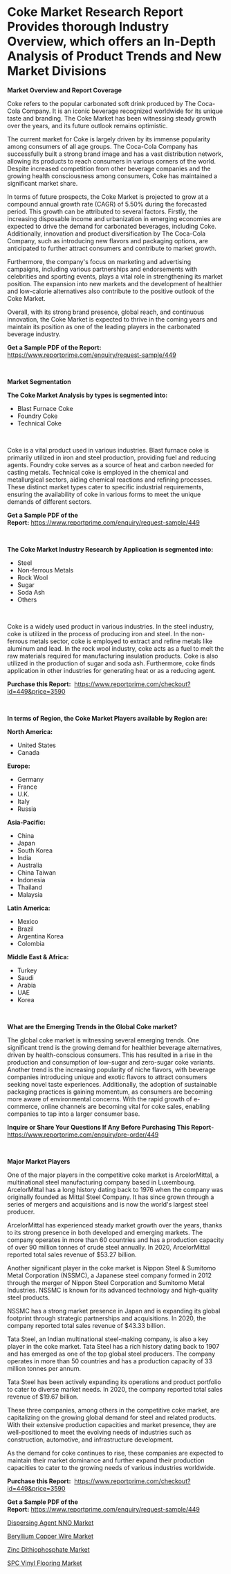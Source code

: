 <p><h1>Coke Market Research Report Provides thorough Industry Overview, which offers an In-Depth Analysis of Product Trends and New Market Divisions</h1></p><p><strong>Market Overview and Report Coverage</strong></p>
<p><p>Coke refers to the popular carbonated soft drink produced by The Coca-Cola Company. It is an iconic beverage recognized worldwide for its unique taste and branding. The Coke Market has been witnessing steady growth over the years, and its future outlook remains optimistic.</p><p>The current market for Coke is largely driven by its immense popularity among consumers of all age groups. The Coca-Cola Company has successfully built a strong brand image and has a vast distribution network, allowing its products to reach consumers in various corners of the world. Despite increased competition from other beverage companies and the growing health consciousness among consumers, Coke has maintained a significant market share.</p><p>In terms of future prospects, the Coke Market is projected to grow at a compound annual growth rate (CAGR) of 5.50% during the forecasted period. This growth can be attributed to several factors. Firstly, the increasing disposable income and urbanization in emerging economies are expected to drive the demand for carbonated beverages, including Coke. Additionally, innovation and product diversification by The Coca-Cola Company, such as introducing new flavors and packaging options, are anticipated to further attract consumers and contribute to market growth.</p><p>Furthermore, the company's focus on marketing and advertising campaigns, including various partnerships and endorsements with celebrities and sporting events, plays a vital role in strengthening its market position. The expansion into new markets and the development of healthier and low-calorie alternatives also contribute to the positive outlook of the Coke Market.</p><p>Overall, with its strong brand presence, global reach, and continuous innovation, the Coke Market is expected to thrive in the coming years and maintain its position as one of the leading players in the carbonated beverage industry.</p></p>
<p><strong>Get a Sample PDF of the Report:</strong> <a href="https://www.reportprime.com/enquiry/request-sample/449">https://www.reportprime.com/enquiry/request-sample/449</a></p>
<p>&nbsp;</p>
<p><strong>Market Segmentation</strong></p>
<p><strong>The Coke Market Analysis by types is segmented into:</strong></p>
<p><ul><li>Blast Furnace Coke</li><li>Foundry Coke</li><li>Technical Coke</li></ul></p>
<p>&nbsp;</p>
<p><p>Coke is a vital product used in various industries. Blast furnace coke is primarily utilized in iron and steel production, providing fuel and reducing agents. Foundry coke serves as a source of heat and carbon needed for casting metals. Technical coke is employed in the chemical and metallurgical sectors, aiding chemical reactions and refining processes. These distinct market types cater to specific industrial requirements, ensuring the availability of coke in various forms to meet the unique demands of different sectors.</p></p>
<p><strong>Get a Sample PDF of the Report:</strong>&nbsp;<a href="https://www.reportprime.com/enquiry/request-sample/449">https://www.reportprime.com/enquiry/request-sample/449</a></p>
<p>&nbsp;</p>
<p><strong>The Coke Market Industry Research by Application is segmented into:</strong></p>
<p><ul><li>Steel</li><li>Non-ferrous Metals</li><li>Rock Wool</li><li>Sugar</li><li>Soda Ash</li><li>Others</li></ul></p>
<p>&nbsp;</p>
<p><p>Coke is a widely used product in various industries. In the steel industry, coke is utilized in the process of producing iron and steel. In the non-ferrous metals sector, coke is employed to extract and refine metals like aluminum and lead. In the rock wool industry, coke acts as a fuel to melt the raw materials required for manufacturing insulation products. Coke is also utilized in the production of sugar and soda ash. Furthermore, coke finds application in other industries for generating heat or as a reducing agent.</p></p>
<p><strong>Purchase this Report:</strong>&nbsp; <a href="https://www.reportprime.com/checkout?id=449&price=3590">https://www.reportprime.com/checkout?id=449&price=3590</a></p>
<p>&nbsp;</p>
<p><strong>In terms of Region, the Coke Market Players available by Region are:</strong></p>
<p>
    <p> <strong> North America: </strong>
        <ul>
            <li>United States</li>
            <li>Canada</li>
        </ul>
        </p> 
    <p> <strong> Europe: </strong>
        <ul>
            <li>Germany</li>
            <li>France</li>
            <li>U.K.</li>
            <li>Italy</li>
            <li>Russia</li>
        </ul>
        </p> 
    <p> <strong> Asia-Pacific: </strong>
        <ul>
            <li>China</li>
            <li>Japan</li>
            <li>South Korea</li>
            <li>India</li>
            <li>Australia</li>
            <li>China Taiwan</li>
            <li>Indonesia</li>
            <li>Thailand</li>
            <li>Malaysia</li>
        </ul>
        </p> 
    <p> <strong> Latin America: </strong>
        <ul>
            <li>Mexico</li>
            <li>Brazil</li>
            <li>Argentina Korea</li>
            <li>Colombia</li>
        </ul>
        </p> 
    <p> <strong> Middle East & Africa: </strong>
        <ul>
            <li>Turkey</li>
            <li>Saudi</li>
            <li>Arabia</li>
            <li>UAE</li>
            <li>Korea</li>
        </ul>
    </p>
    </p>
<p>&nbsp;</p>
<p><strong>What are the Emerging Trends in the Global Coke market?</strong></p>
<p><p>The global coke market is witnessing several emerging trends. One significant trend is the growing demand for healthier beverage alternatives, driven by health-conscious consumers. This has resulted in a rise in the production and consumption of low-sugar and zero-sugar coke variants. Another trend is the increasing popularity of niche flavors, with beverage companies introducing unique and exotic flavors to attract consumers seeking novel taste experiences. Additionally, the adoption of sustainable packaging practices is gaining momentum, as consumers are becoming more aware of environmental concerns. With the rapid growth of e-commerce, online channels are becoming vital for coke sales, enabling companies to tap into a larger consumer base.</p></p>
<p><strong>Inquire or Share Your Questions If Any Before Purchasing This Report</strong>- <a href="https://www.reportprime.com/enquiry/pre-order/449">https://www.reportprime.com/enquiry/pre-order/449</a></p>
<p>&nbsp;</p>
<p><strong>Major Market Players</strong></p>
<p><p>One of the major players in the competitive coke market is ArcelorMittal, a multinational steel manufacturing company based in Luxembourg. ArcelorMittal has a long history dating back to 1976 when the company was originally founded as Mittal Steel Company. It has since grown through a series of mergers and acquisitions and is now the world's largest steel producer.</p><p>ArcelorMittal has experienced steady market growth over the years, thanks to its strong presence in both developed and emerging markets. The company operates in more than 60 countries and has a production capacity of over 90 million tonnes of crude steel annually. In 2020, ArcelorMittal reported total sales revenue of $53.27 billion.</p><p>Another significant player in the coke market is Nippon Steel & Sumitomo Metal Corporation (NSSMC), a Japanese steel company formed in 2012 through the merger of Nippon Steel Corporation and Sumitomo Metal Industries. NSSMC is known for its advanced technology and high-quality steel products.</p><p>NSSMC has a strong market presence in Japan and is expanding its global footprint through strategic partnerships and acquisitions. In 2020, the company reported total sales revenue of $43.33 billion.</p><p>Tata Steel, an Indian multinational steel-making company, is also a key player in the coke market. Tata Steel has a rich history dating back to 1907 and has emerged as one of the top global steel producers. The company operates in more than 50 countries and has a production capacity of 33 million tonnes per annum.</p><p>Tata Steel has been actively expanding its operations and product portfolio to cater to diverse market needs. In 2020, the company reported total sales revenue of $19.67 billion.</p><p>These three companies, among others in the competitive coke market, are capitalizing on the growing global demand for steel and related products. With their extensive production capacities and market presence, they are well-positioned to meet the evolving needs of industries such as construction, automotive, and infrastructure development.</p><p>As the demand for coke continues to rise, these companies are expected to maintain their market dominance and further expand their production capacities to cater to the growing needs of various industries worldwide.</p></p>
<p><strong>Purchase this Report:</strong>&nbsp;&nbsp;<a href="https://www.reportprime.com/checkout?id=449&price=3590">https://www.reportprime.com/checkout?id=449&price=3590</a></p>
<p></p>
<p><strong>Get a Sample PDF of the Report:</strong>&nbsp;<a href="https://www.reportprime.com/enquiry/request-sample/449">https://www.reportprime.com/enquiry/request-sample/449</a></p>
<p><p><a href="https://github.com/gaydyna/Market-Research-Report-List-1/blob/main/dispersing-agent-nno-market.md">Dispersing Agent NNO Market</a></p><p><a href="https://github.com/tamvrosiya/Market-Research-Report-List-1/blob/main/beryllium-copper-wire-market.md">Beryllium Copper Wire Market</a></p><p><a href="https://github.com/amonskiyk/Market-Research-Report-List-1/blob/main/zinc-dithiophosphate-market.md">Zinc Dithiophosphate Market</a></p><p><a href="https://github.com/JameTravis/Market-Research-Report-List-2/blob/main/spc-vinyl-flooring-market.md">SPC Vinyl Flooring Market</a></p></p>